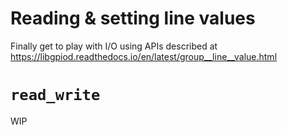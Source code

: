 # Reading & setting line values

Finally get to play with I/O using APIs described at <https://libgpiod.readthedocs.io/en/latest/group__line__value.html>

# `read_write`

WIP
